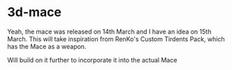 # 3d-mace
Yeah, the mace was released on 14th March and I have an idea on 15th March.
This will take inspiration from RenKo's Custom Tirdents Pack, which has the Mace as a weapon.

Will build on it further to incorporate it into the actual Mace